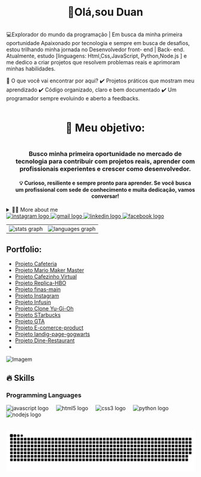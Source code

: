 <!--título-->
<div id="user-content-toc">
  <ul align="center">
    <summary><h1 style="display: inline-block">👋Olá,sou Duan</h1></summary>
</div>

<!-- Presentation -->
<p>
 💻Explorador do mundo da programação | Em busca da minha primeira oportunidade Apaixonado por tecnologia e sempre em busca de desafios, estou trilhando minha jornada no Desenvolvedor front- end | Back- end.
 Atualmente, estudo [linguagens: Html,Css,JavaScript, Python,Node.js ] e me dedico a criar projetos que resolvem problemas reais e aprimoram minhas habilidades.
</p>

<p>
🔹 O que você vai encontrar por aqui?
✔️ Projetos práticos que mostram meu aprendizado
✔️ Código organizado, claro e bem documentado
✔️ Um programador sempre evoluindo e aberto a feedbacks.
</p>

<div id="user-content-toc">
  <ul align="center">
    <summary><h1 style="display: inline-block"> 📌 Meu objetivo: </h1></summary>
    <h3>Busco minha primeira oportunidade no mercado de tecnologia para contribuir com projetos reais, aprender com profissionais experientes e crescer como desenvolvedor.</h3>
    <h4>💡 Curioso, resiliente e sempre pronto para aprender. Se você busca um profissional com sede de conhecimento e muita dedicação, vamos conversar!</h4>
</div>

<!-- Dropdown -->
<details>
  <summary>👨‍💻 More about me</summary>

 
  - ⚡ I enjoy reading, whether it's a good book, manga, or comics, as well as watching movies and playing games! I believe that our personal interests contribute to a more refined perception of things and problem-solving. \o/
</details>



<!-- Links -->

<div align="left">

   <a href="https://www.instagram.com/duancostaoficial?igsh=MWc1MnBsdDZ5aXdsOA==/" target="_blank">
  <img src="https://img.shields.io/static/v1?message=Instagram&logo=instagram&label=&color=E4405F&logoColor=white&labelColor=&style=for-the-badge" height="35" alt="instagram logo"/>
   <a/>

  <a href="duan:duancosta35@gmail.com">
  <img src="https://img.shields.io/static/v1?message=Gmail&logo=gmail&label=&color=D14836&logoColor=white&labelColor=&style=for-the-badge" height="35" alt="gmail logo"/>
   </a>

  <a href="https://www.linkedin.com/in/duan-costa-87a405b6/" target="_blank">
  <img src="https://img.shields.io/static/v1?message=LinkedIn&logo=linkedin&label=&color=0077B5&logoColor=white&labelColor=&style=for-the-badge" height="35" alt="linkedin logo"/>
  </a>
 
  <a href="https://www.facebook.com/share/163gxpdjEp/" target="_blank">
  <img src="https://img.shields.io/static/v1?message=Facebook&logo=facebook&label=&color=1877F2&logoColor=white&labelColor=&style=for-the-badge" height="35" alt="facebook logo"/>
  </a>
</div>


<!-- GithubStats -->
<table>
  <tr>
    <td>
      <img src="https://github-readme-stats.vercel.app/api?username=Duan-Costa&hide_title=false&hide_rank=false&show_icons=true&include_all_commits=true&count_private=true&disable_animations=false&theme=dracula&locale=en&hide_border=false" height="150" alt="stats graph"/>
    </td>
    <td>
      <img src="https://github-readme-stats.vercel.app/api/top-langs?username=Duan-Costa&locale=en&hide_title=false&layout=compact&card_width=320&langs_count=5&theme=dracula&hide_border=false" height="150" alt="languages graph"/>
    </td>
  </tr>
</table>


<!-- Portfolio -->

## Portfolio:
- [Projeto Cafeteria](https://github.com/Duan-Costa/repositoria-cafereia)
- [Projeto Mario Maker Master](https://github.com/Duan-Costa/repositorio-mario-maker-master)
- [Projeto Cafezinho Virtual](https://github.com/Duan-Costa/repositorio-CafezimVirtual-main)
- [Projeto Replica-HBO ](https://github.com/Duan-Costa/reposittorio-HBO-Replica-main/blob/main/README.md)
- [Projeto finas-main](https://github.com/Duan-Costa/repositorio-projeto-finas-main)
- [Projeto Instagram](https://github.com/Duan-Costa/repositorio-instagram)
- [Projeto Infusin](https://github.com/Duan-Costa/repositorio-Infusion)
- [Projeto Clone Yu-Gi-Oh](https://github.com/Duan-Costa/repositorio-clone-yu-gi-oh)
- [Projeto STarbucks](https://github.com/Duan-Costa/repositorio-starbucks)
- [Projeto GTA ](https://github.com/Duan-Costa/repositorio-projeto-gta)
- [Projeto E-comerce-product](https://github.com/Duan-Costa/repositorio-E-commerce-Product-Page)
- [Projeto landig-page-gogwarts](https://github.com/Duan-Costa/repositorio-landing-page-hogwarts-legacy-main)
- [Projeto Dine-Restaurant](https://github.com/Duan-Costa/repositorio-Dine-Restaurant-Website)
- 

<!-- GIF -->
<p align="left">
  <img align="center" src="https://github.com/VariableBee/VariableBee/assets/77739311/4e9f41af-6b57-49a7-b15a-74322e96b4d7" alt="Imagem">
</p>


## 🔥 Skills
<!-- Skills: Programming Languages -->
  <div style="flex-basis: 48%;">
    <h3>Programming Languages</h3>
   <div align="left">
  <img src="https://cdn.jsdelivr.net/gh/devicons/devicon/icons/javascript/javascript-original.svg" height="30" alt="javascript logo"/>
  <img width="12" />
  <img src="https://cdn.jsdelivr.net/gh/devicons/devicon/icons/html5/html5-original.svg" height="30" alt="html5 logo"  />
  <img width="12" />
  <img src="https://cdn.jsdelivr.net/gh/devicons/devicon/icons/css3/css3-original.svg" height="30" alt="css3 logo"  />
  <img width="12" />
  <img src="https://cdn.jsdelivr.net/gh/devicons/devicon/icons/python/python-original.svg" height="30" alt="python logo"  />
  <img width="12" />
  <img src="https://cdn.jsdelivr.net/gh/devicons/devicon/icons/nodejs/nodejs-original.svg" height="30" alt="nodejs logo"  />
</div>
 <br>
 <bR>
    
<picture>

<source media="(prefers-color-scheme: dark)" srcset="https://raw.githubusercontent.com/mari4souza/mari4souza/output/github-contribution-grid-snake-dark.svg">

<source media="(prefers-color-scheme: light)" srcset="https://raw.githubusercontent.com/mari4souza/mari4souza/output/github-contribution-grid-snake.svg">

<img alt="github contribution grid snake animation" src="https://raw.githubusercontent.com/mari4souza/mari4souza/output/github-contribution-grid-snake.svg">

</picture>

<br><br>

